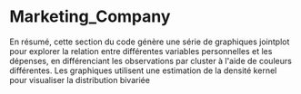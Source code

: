 # Marketing_Company
En résumé, cette section du code génère une série de graphiques jointplot pour explorer la  relation entre différentes variables personnelles et les dépenses, en différenciant les  observations par cluster à l'aide de couleurs différentes. Les graphiques utilisent une  estimation de la densité kernel pour visualiser la distribution bivariée
